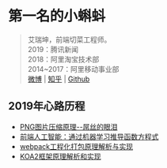 # 第一名的小蝌蚪

> 艾瑞坤，前端切菜工程师。<br/>
> 2019：腾讯新闻<br/>
> 2018：阿里淘宝技术部<br/>
> 2014~2017：阿里移动事业部<br/>
> [微博](https://www.weibo.com/airuikun/) | [知乎](https://www.zhihu.com/people/ai-rui-kun-95/) | [Github](https://github.com/airuikun)

## 2019年心路历程
- [PNG图片压缩原理--屌丝的眼泪](https://github.com/airuikun/blog/issues/1)
- [前端人工智能：通过机器学习推导函数方程式](https://github.com/airuikun/blog/issues/3)
- [webpack工程化打包原理解析与实现](https://github.com/airuikun/blog/issues/4)
- [KOA2框架原理解析和实现](https://github.com/airuikun/blog/issues/2)


